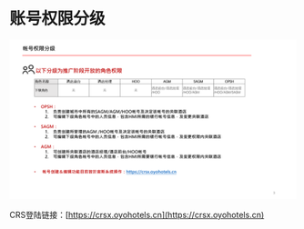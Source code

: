 # 账号权限分级

![&#x8D26;&#x53F7;&#x6743;&#x9650;&#x5206;&#x7EA7;](../../.gitbook/assets/image%20%2893%29.png)

CRS登陆链接：[https://crsx.oyohotels.cn](https://crsx.oyohotels.cn)  


